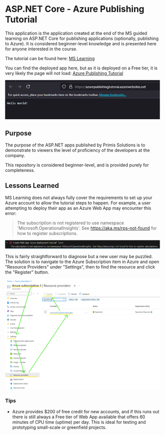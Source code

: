 # ASP.NET Core - Azure Publishing Tutorial
This application is the application created at the end of the MS guided learning on ASP.NET Core for publishing applications (optionally, publishing to Azure). It is considered beginner-level knowledge and is presented here for anyone interested in the course.

The tutorial can be found here: [MS Learning](https://learn.microsoft.com/en-gb/training/modules/publish-aspnetcore-app/)

You can find the deployed app here, but as it is deployed on a Free tier, it is very likely the page will not load: [Azure Publishing Tutorial](https://azurepublishingtutorial.azurewebsites.net/)

![An image showing a webpage displaying 'Hello World' text.](https://github.com/PrimisSolutions/MS-Azure-Publishing-Tutorial/blob/master/images/Deployed%20Website.png)

## Purpose
The purpose of the ASP.NET apps published by Primis Solutions is to demonstrate to viewers the level of proficiency of the developers at the company.

This repository is considered beginner-level, and is provided purely for completeness.

## Lessons Learned
MS Learning does not always fully cover the requirements to set up your Azure account to allow the tutorial steps to happen. For example, a user attempting to deploy their app as an Azure Web App may encounter this error:
> The subscription is not registered to use namespace 'Microsoft.OperationalInsights'. See https://aka.ms/rps-not-found for how to register subscriptions.

![An image showing error text in VSCode describing a "Not Found" error for a resource called Operational Insights](https://github.com/PrimisSolutions/MS-Azure-Publishing-Tutorial/blob/master/images/Resource%20Error.png)

This is fairly straightforward to diagnose but a new user may be puzzled. The solution is to navigate to the Azure Subscription item in Azure and open "Resource Providers" under "Settings", then to find the resource and click the "Register" button.

![An annotated image from Azure showing the pathway to access Resource Providers and register them](https://github.com/PrimisSolutions/MS-Azure-Publishing-Tutorial/blob/master/images/Operational%20Insights%20Annotated.png)


### Tips
* Azure provides $200 of free credit for new accounts, and if this runs out there is still always a Free tier of Web App available that offers 60 minutes of CPU time (uptime) per day. This is ideal for testing and prototyping small-scale or greenfield projects.
